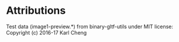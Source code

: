 # Attributions

Test data (image1-preview.*) from binary-gltf-utils
under MIT license: Copyright (c) 2016-17 Karl Cheng
